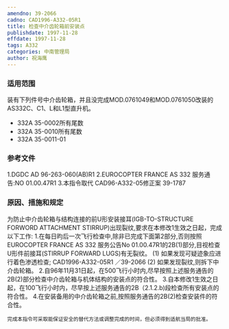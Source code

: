 ```yaml
---
amendno: 39-2066
cadno: CAD1996-A332-05R1
title: 检查中介齿轮箱前安装点
publishdate: 1997-11-28
effdate: 1997-11-28
tags: A332
categories: 中南管理局
author: 祝海鹰
---
```


### 适用范围 
装有下列件号中介齿轮箱，并且没完成MOD.0761049和MOD.0761050改装的AS332C、C1、L和L1型直升机。
- 332A 35-0002所有尾数
- 332A 35-0010所有尾数
- 332A 35-0011-01

### 参考文件
1.DGDC AD 96-263-060(AB)R1 
    2.EUROCOPTER FRANCE AS 332 服务通告:NO 01.00.47R1 
    3.本指令取代 CAD96-A332-05修正案 39-1787 


### 原因、措施和规定 
为防止中介齿轮箱与结构连接的前U形安装接耳(IGB-TO-STRUCTURE FORWORD ATTACHMENT STIRRUP)出现裂纹,要求在本修改1生效之日起，完成以下工作: 
  1.在每日昀后一次飞行检查中,除非已完成下面第2部分,否则按照EUROCOPTER FRANCE AS 332 服务公告No 01.00.47R1的2B(1)部分,目视检查U形件前接耳(STIRRUP FORWARD LUGS)有无裂纹。 
(1) 如果发现可疑迹象应进行着色渗透检查; 
       CAD1996-A332-05R1   ／39-2066 
(2) 如果发现裂纹,则拆下中介齿轮箱。 
  2.自96年11月31日起，在500飞行小时内,尽早按照上述服务通告的2B(2)部分检查中介齿轮箱与机体结构的安装点的符合性。 
  3.自本修改1生效之日起，在100飞行小时内，尽早按上述服务通告的2B（2.1.2.b)段检查所有安装点的符合性。 
  4.在安装备用的中介齿轮箱之前,按照服务通告的2B(2)检查安装件的符合性。 

    完成本指令可采取能保证安全的替代方法或调整完成的时间，但必须得到适航当局的批准。
